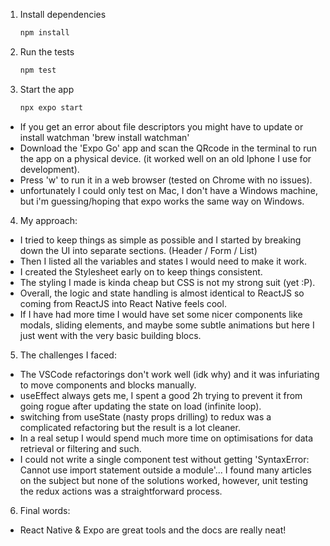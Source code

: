 1. Install dependencies

    ```bash
    npm install
    ```

2. Run the tests

    ```bash
    npm test
    ```

3. Start the app

    ```bash
    npx expo start
    ```

-   If you get an error about file descriptors you might have to update or install watchman 'brew install watchman'
-   Download the 'Expo Go' app and scan the QRcode in the terminal to run the app on a physical device. (it worked well on an old Iphone I use for development).
-   Press 'w' to run it in a web browser (tested on Chrome with no issues).
-   unfortunately I could only test on Mac, I don't have a Windows machine, but i'm guessing/hoping that expo works the same way on Windows.

4. My approach:

-   I tried to keep things as simple as possible and I started by breaking down the UI into separate sections. (Header / Form / List)
-   Then I listed all the variables and states I would need to make it work.
-   I created the Stylesheet early on to keep things consistent.
-   The styling I made is kinda cheap but CSS is not my strong suit (yet :P).
-   Overall, the logic and state handling is almost identical to ReactJS so coming from ReactJS into React Native feels cool.
-   If I have had more time I would have set some nicer components like modals, sliding elements, and maybe some subtle animations but here I just went with the very basic building blocs.

5. The challenges I faced:

-   The VSCode refactorings don't work well (idk why) and it was infuriating to move components and blocks manually.
-   useEffect always gets me, I spent a good 2h trying to prevent it from going rogue after updating the state on load (infinite loop).
-   switching from useState (nasty props drilling) to redux was a complicated refactoring but the result is a lot cleaner.
-   In a real setup I would spend much more time on optimisations for data retrieval or filtering and such.
-   I could not write a single component test without getting 'SyntaxError: Cannot use import statement outside a module'... I found many articles on the subject but none of the solutions worked, however, unit testing the redux actions was a straightforward process.

6. Final words:

-   React Native & Expo are great tools and the docs are really neat!

